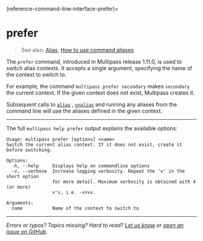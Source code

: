 (reference-command-line-interface-prefer)=
# prefer

> See also:  [Alias](/explanation/alias), [How to use command aliases](/how-to-guides/manage-instances/use-instance-command-aliases)

The `prefer` command, introduced in Multipass release 1.11.0,  is used to switch alias contexts. It accepts a single argument, specifying the name of the context to switch to. 

For example, the command `multipass prefer secondary` makes `secondary` the current context. If the given context does not exist, Multipass creates it. 

Subsequent calls to [`alias`](/reference/command-line-interface/alias) , [`unalias`](/reference/command-line-interface/unalias) and running any aliases from the command line will use the aliases defined in the given context.

---

The full `multipass help prefer` output explains the available options:

```{code-block} text
Usage: multipass prefer [options] <name>
Switch the current alias context. If it does not exist, create it before switching.

Options:
  -h, --help     Displays help on commandline options
  -v, --verbose  Increase logging verbosity. Repeat the 'v' in the short option
                 for more detail. Maximum verbosity is obtained with 4 (or more)
                 v's, i.e. -vvvv.

Arguments:
  name           Name of the context to switch to
```

---

*Errors or typos? Topics missing? Hard to read? <a href="https://docs.google.com/forms/d/e/1FAIpQLSd0XZDU9sbOCiljceh3rO_rkp6vazy2ZsIWgx4gsvl_Sec4Ig/viewform?usp=pp_url&entry.317501128=https://multipass.run/docs/prefer-command" target="_blank">Let us know</a> or <a href="https://github.com/canonical/multipass/issues/new/choose" target="_blank">open an issue on GitHub</a>.*

